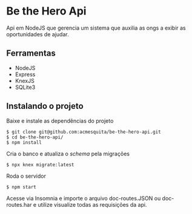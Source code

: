 # Be the Hero Api
Api em NodeJS que gerencia um sistema que auxilia as ongs a exibir as oportunidades de ajudar.

## Ferramentas

* NodeJS
* Express
* KnexJS
* SQLite3

## Instalando o projeto

Baixe e instale as dependências do projeto

```
$ git clone git@github.com:acmesquita/be-the-hero-api.git
$ cd be-the-hero-api/
$ npm install
```

Cria o banco e atualiza o *schema* pela migrações
```
$ npx knex migrate:latest
```

Roda o servidor
```
$ npm start
```

Acesse via Insomnia e importe o arquivo doc-routes.JSON ou doc-routes.har e utilize visualize todas as requisições da api.

